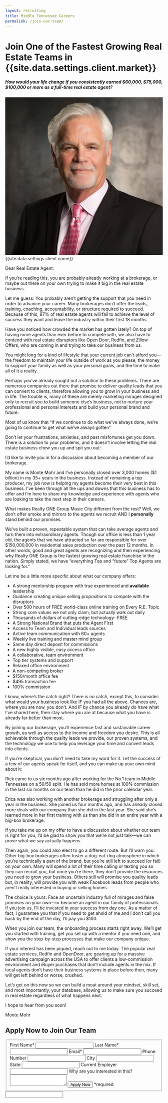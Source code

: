 ```yaml
---
layout: recruiting
title: Middle Tennessee Careers
permalink: /join-our-team/
---
```


<div class="recruiting-page">
<h1 class="join-us">Join One of the Fastest Growing Real Estate Teams in {{site.data.settings.client.market}}</h1>
<h5 class="join-us-subtitle">How would your life change if you consistently earned $60,000, $75,000, $100,000 or more as a full-time real estate agent?</h5>
<div class="recruiting-photo">
<span class="client-image-container">
<img src="/img/headshot.jpg" alt="{{site.data.settings.client.name}}" class="client-image"/>
</span>
<figcaption class="caption">{{site.data.settings.client.name}}</figcaption>
</div>


<p>Dear Real Estate Agent:</p>

<p>If you’re reading this, you are probably already working at a brokerage, or maybe out there on your own trying to make it big in the real estate business.</p>

<p>Let me guess: You probably aren’t getting the support that you need in order to advance your career. Many brokerages don’t offer the leads, training, coaching, accountability, or structure required to succeed. Because of this, 87% of real estate agents will fail to achieve the level of success they want and leave the industry within their first 18 months.</p>

<p>Have you noticed how crowded the market has gotten lately? On top of having more agents than ever before to compete with, we also have to contend with real estate disruptors like Open Door, Redfin, and Zillow Offers, who are coming in and trying to take our business from us.</p>

<p>You might long for a kind of lifestyle that your current job can’t afford you—the freedom to maintain your life outside of work as you please, the money to support your family as well as your personal goals, and the time to make all of it a reality.</p>

<p>Perhaps you’ve already sought out a solution to these problems. There are numerous companies out there that promise to deliver quality leads that you can convert to clients, therefore allowing you to grow in your business and in life. The trouble is, many of these are merely marketing mirages designed only to recruit you to build someone else’s business, not to nurture your professional and personal interests and build your personal brand and future. </p>

<p>Most of us know that “if we continue to do what we’ve always done, we’re going to continue to get what we’ve always gotten”</p>

<p>Don’t let your frustrations, anxieties, and past misfortunes get you down. There is a solution to your problems, and it doesn’t involve letting the real estate business chew you up and spit you out:</p>

<p>I’d like to invite you in for a discussion about becoming a member of our brokerage.</p>

<p>My name is Monte Mohr and I’ve personally closed over 3,000 homes ($1 billion) in my 35+ years in the business. Instead of remaining a top producer, my job now is helping my agents become their very best in this business. I’ve been through all the ups and downs that this business has to offer and I’m here to share my knowledge and experience with agents who are looking to take the next step in their careers.</p>

<p>What makes Realty ONE Group Music City different from the rest? Well, we don’t offer smoke and mirrors to the agents we recruit AND I <strong>personally</strong> stand behind our promises. </p>

<p>We’ve built a proven, repeatable system that can take average agents and turn them into extraordinary agents. Though our office is less than 1 year old, the agents that we have attracted so far are responsible for over $150,000,000 in residential sales production over the past 12 months. In other words, good and great agents are recognizing and then experiencing why Realty ONE Group is the fastest growing real estate franchise in the nation. Simply stated, we have “everything Top and “future” Top Agents are looking for.” </p>

<p>Let me be a little more specific about what our company offers:
<ul class="indent">
<li>A strong mentorship program with true experienced and <strong>available</strong> leadership</li>
<li>Guidance creating unique selling propositions to compete with the disruptors</li>
<li>Over 500 hours of FREE world-class online training on Every R.E. Topic</li>
<li>Strong core values we not only claim, but actually walk out daily</li>
<li>Thousands of dollars of cutting-edge technology- FREE</li>
<li>A Strong National Brand that puts the Agent First</li>
<li>Access to Team and Individual leads sources</li>
<li>Active team communication with 60+ agents</li>
<li>Weekly live training and master mind group</li>
<li>Same day direct deposit for commissions</li>
<li>A new highly visible, easy access office</li>
<li>A collaborative, team environment</li>
<li>Top tier systems and support</li>
<li>Relaxed office environment</li>
<li>A non-competing broker</li>
<li>$150/month office fee</li>
<li>$495 transaction fee</li>
<li>100% commission</li>
</ul></p>

<p>I know, where’s the catch right? There is no catch, except this, to consider: what would your business look like IF you had all the above. Chances are, where you are now, you don’t. And IF by chance you already do have what I’ve shared here, then stay where you are at because what you have is already far better than most. </p>

<p>By joining our brokerage, you’ll experience fast and sustainable career growth, as well as access to the income and freedom you desire. This is all achievable through the quality leads we provide, our proven systems, and the technology we use to help you leverage your time and convert leads into clients. </p>

<p>If you’re skeptical, you don’t need to take my word for it. Let the success of a few of our agents speak for itself, and you can make up your own mind about it:</p>

<p>Rick came to us six months ago after working for the No.1 team in Middle Tennessee on a 50/50 split. He has sold more homes at 100% commission in the last six months on our team than he did in the prior calendar year.</p>

<p>Erica was also working with another brokerage and struggling after only a year in the business. She joined us four months ago, and has already closed more deals with our company than she did in the last year. She said she’s learned more in her first training with us than she did in an entire year with a big-box brokerage.</p>

<p>If you take me up on my offer to have a discussion about whether our team is right for you, I’d be glad to show you that we’re not just talk—we can prove what we say actually happens.</p>

<p>Then again, you could also elect to go a different route. But I’ll warn you: Other big-box brokerages often foster a dog-eat-dog atmosphere in which you’re technically a part of the brand, but you’re still left to succeed (or fail) on your own. Many will spend a lot of their time calling or texting you so they can recruit you, but once you’re there, they don’t provide the resources you need to grow your business. Others still will promise you quality leads but, in reality, will provide you with weak Facebook leads from people who aren’t really interested in buying or selling homes.</p>

<p>The choice is yours: Face an uncertain industry full of mirages and false promises on your own—or become an agent in our family of professionals. If you join us, I’ll be invested in your success from day one. As a matter of fact, I guarantee you that if you need to get ahold of me and I don’t call you back by the end of the day, I’ll pay you $100.</p>

<p>When you join our team, the onboarding process starts right away. We’ll get you started with training, get you set up with a mentor if you need one, and show you the step-by-step processes that make our company unique. </p>

<p>If your interest has been piqued, reach out to me today. The popular real estate services, Redfin and OpenDoor, are gearing up for a massive advertising campaign across the USA to offer clients a low-commission environment and iBuyer purchases that don’t include agents in the mix. If local agents don’t have their business systems in place before then, many will get left behind or worse, crushed.</p>

<p>Let’s get on this now so we can build a moat around your mindset, skill set, and most importantly, your database, allowing us to make sure you succeed in real estate regardless of what happens next.</p>

<p>I hope to hear from you soon!</p>

<p>Monte Mohr</p>




<h2 class="recruiting">Apply Now to Join Our Team</h2>

<form method="post" class="home-value cta-forms" action="https://formspree.io/{{site.data.settings.client.email}}" onsubmit="return setReturn()">
					<fieldset><label for="firstname">First Name*</label> <input type="text" required="" name="firstname" /> <label for="lastname">Last Name*</label> <input type="text" required="" name="lastname" /> <label for="email">Email*</label> <input type="text" name="name" /> <label for="phone">Phone Number </label> <input type="tel" name="phone" />
						<!--base32-c9gq6t9k68pkcd3jcwpp4rbkcmtk4-base32--><label for="city">City </label> <input type="text" name="city" /> <label for="state">State </label> <input type="text" name="state" /> <label for="employer">Current Employer </label> <input type="text" name="employer" /> <label for="message">Why are you interested in this? </label><textarea name="employer"></textarea>
						<!--base32-c9gq6t9k68pk8cbme5gq4uv4cguqachj70r2urk1edjk6cg-base32--><input class="submit light-light" type="submit" value="Apply Now" name="submitrecruitingForm" /> <span class="asterisk">*required</span></fieldset>
					<!--base32-c9gq6t9k68pk8c9he1t7cxkecdkpedhpe9h6at3me5r7ee1kddhpwx9q71up4tb3f1u6mc3mdcwp6vkg6rw3gc1dc9gq6t9k68-base32-->
					<div class="hidden"><input type="hidden" value="{{site.data.settings.client.email}}" name="_to" /> <input type="hidden" value="Recruiting Contact Request Message From Your Vyral Careers and Training Video Blog" name="_subject" /> <input type="text" name="_gotcha" /></div>
				</form>
</div>
